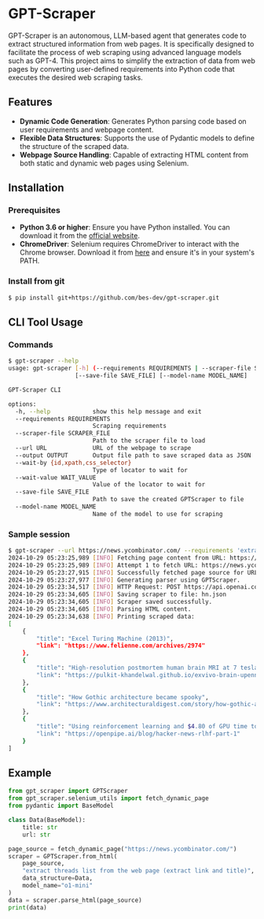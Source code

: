 # GPT-Scraper

GPT-Scraper is an autonomous, LLM-based agent that generates code to extract structured information from web pages.
It is specifically designed to facilitate the process of web scraping using advanced language models such as GPT-4.
This project aims to simplify the extraction of data from web pages by converting user-defined requirements into Python code that executes the desired web scraping tasks.

## Features

- **Dynamic Code Generation**: Generates Python parsing code based on user requirements and webpage content.
- **Flexible Data Structures**: Supports the use of Pydantic models to define the structure of the scraped data.
- **Webpage Source Handling**: Capable of extracting HTML content from both static and dynamic web pages using Selenium.

## Installation

### Prerequisites

- **Python 3.6 or higher**: Ensure you have Python installed. You can download it from the [official website](https://www.python.org/downloads/).
- **ChromeDriver**: Selenium requires ChromeDriver to interact with the Chrome browser. Download it from [here](https://sites.google.com/a/chromium.org/chromedriver/downloads) and ensure it's in your system's PATH.

### Install from git

```bash
$ pip install git+https://github.com/bes-dev/gpt-scraper.git
```

## CLI Tool Usage

### Commands

```bash
$ gpt-scraper --help
usage: gpt-scraper [-h] (--requirements REQUIREMENTS | --scraper-file SCRAPER_FILE) --url URL [--output OUTPUT] [--wait-by {id,xpath,css_selector}] [--wait-value WAIT_VALUE]
                   [--save-file SAVE_FILE] [--model-name MODEL_NAME]

GPT-Scraper CLI

options:
  -h, --help            show this help message and exit
  --requirements REQUIREMENTS
                        Scraping requirements
  --scraper-file SCRAPER_FILE
                        Path to the scraper file to load
  --url URL             URL of the webpage to scrape
  --output OUTPUT       Output file path to save scraped data as JSON
  --wait-by {id,xpath,css_selector}
                        Type of locator to wait for
  --wait-value WAIT_VALUE
                        Value of the locator to wait for
  --save-file SAVE_FILE
                        Path to save the created GPTScraper to file
  --model-name MODEL_NAME
                        Name of the model to use for scraping

```

### Sample session

```bash
$ gpt-scraper --url https://news.ycombinator.com/ --requirements 'extract threads list from the web page (extract link and title)' --save-file hn.json --model-name o1-mini
2024-10-29 05:23:25,989 [INFO] Fetching page content from URL: https://news.ycombinator.com/
2024-10-29 05:23:25,989 [INFO] Attempt 1 to fetch URL: https://news.ycombinator.com/
2024-10-29 05:23:27,915 [INFO] Successfully fetched page source for URL: https://news.ycombinator.com/
2024-10-29 05:23:27,977 [INFO] Generating parser using GPTScraper.
2024-10-29 05:23:34,517 [INFO] HTTP Request: POST https://api.openai.com/v1/chat/completions "HTTP/1.1 200 OK"
2024-10-29 05:23:34,605 [INFO] Saving scraper to file: hn.json
2024-10-29 05:23:34,605 [INFO] Scraper saved successfully.
2024-10-29 05:23:34,605 [INFO] Parsing HTML content.
2024-10-29 05:23:34,638 [INFO] Printing scraped data:
[
    {
        "title": "Excel Turing Machine (2013)",
        "link": "https://www.felienne.com/archives/2974"
    },
    {
        "title": "High-resolution postmortem human brain MRI at 7 tesla",
        "link": "https://pulkit-khandelwal.github.io/exvivo-brain-upenn/"
    },
    {
        "title": "How Gothic architecture became spooky",
        "link": "https://www.architecturaldigest.com/story/how-gothic-architecture-became-spooky"
    },
    {
        "title": "Using reinforcement learning and $4.80 of GPU time to find the best HN post",
        "link": "https://openpipe.ai/blog/hacker-news-rlhf-part-1"
    }
]
```

## Example

```python
from gpt_scraper import GPTScraper
from gpt_scraper.selenium_utils import fetch_dynamic_page
from pydantic import BaseModel

class Data(BaseModel):
    title: str
    url: str

page_source = fetch_dynamic_page("https://news.ycombinator.com/")
scraper = GPTScraper.from_html(
    page_source,
    "extract threads list from the web page (extract link and title)",
    data_structure=Data,
    model_name="o1-mini"
)
data = scraper.parse_html(page_source)
print(data)
```
